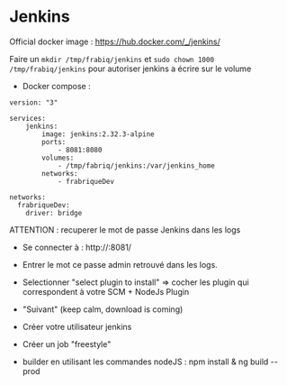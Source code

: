 Jenkins
============

Official docker image : https://hub.docker.com/_/jenkins/


Faire un `mkdir /tmp/frabiq/jenkins` et `sudo chown 1000 /tmp/frabiq/jenkins` pour autoriser jenkins a écrire sur le volume  

* Docker compose :
```
version: "3"

services:
    jenkins:
        image: jenkins:2.32.3-alpine
        ports:
            - 8081:8080
        volumes:
            - /tmp/fabriq/jenkins:/var/jenkins_home 
        networks:
            - frabriqueDev  

networks:
  frabriqueDev:
    driver: bridge
```

ATTENTION : recuperer le mot de passe Jenkins dans les logs


* Se connecter à :
http://<IP>:8081/

* Entrer le mot ce passe admin retrouvé dans les logs.
* Selectionner "select plugin to install" => cocher les plugin qui correspondent à votre SCM + NodeJs Plugin
* "Suivant" (keep calm, download is coming)
* Créer votre utilisateur jenkins
* Créer un job "freestyle"
* builder en utilisant les commandes nodeJS : npm install & ng build --prod
